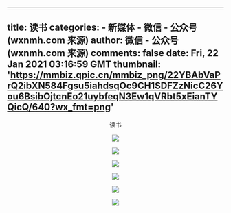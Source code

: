 
---
title: 读书
categories: 
    - 新媒体
    - 微信 - 公众号 (wxnmh.com 来源)
author: 微信 - 公众号 (wxnmh.com 来源)
comments: false
date: Fri, 22 Jan 2021 03:16:59 GMT
thumbnail: 'https://mmbiz.qpic.cn/mmbiz_png/22YBAbVaPrQ2ibXN584Fgsu5iahdsqOc9CH1SDFZzNicC26You6BsibOjtcnEo21uybfeqN3Ew1qVRbt5xEianTYQicQ/640?wx_fmt=png'
---

<div>   
<div style="max-width: 800px;margin: 0 auto;text-align: center;">
<p>读书</p><p><img class="rich_pages" data-ratio="1.25" data-s="300,640" src="https://mmbiz.qpic.cn/mmbiz_png/22YBAbVaPrQ2ibXN584Fgsu5iahdsqOc9CH1SDFZzNicC26You6BsibOjtcnEo21uybfeqN3Ew1qVRbt5xEianTYQicQ/640?wx_fmt=png" data-type="png" data-w="1080" style referrerpolicy="no-referrer"></p><p><img class="rich_pages" data-ratio="1.25" data-s="300,640" src="https://mmbiz.qpic.cn/mmbiz_png/22YBAbVaPrQ2ibXN584Fgsu5iahdsqOc9COdicibSYQeCUicwNDbNxNBhX0rbYMWKfbIhoSW0QCicybV540F73oQcHbw/640?wx_fmt=png" data-type="png" data-w="1080" style referrerpolicy="no-referrer"></p><p><img class="rich_pages" data-ratio="1.25" data-s="300,640" src="https://mmbiz.qpic.cn/mmbiz_png/22YBAbVaPrQ2ibXN584Fgsu5iahdsqOc9CDQ3E7pVkEeATcHyBuYHuedyGcu2xpQ4mYwHTDeZV6IpEP5TuwcT5rQ/640?wx_fmt=png" data-type="png" data-w="1080" style referrerpolicy="no-referrer"></p><p><img class="rich_pages" data-ratio="1.25" data-s="300,640" src="https://mmbiz.qpic.cn/mmbiz_png/22YBAbVaPrQ2ibXN584Fgsu5iahdsqOc9Ct1K63xdPN4m16yPHdZPKQOOw7WIMAItQaNibxhmIb333du9o6Phq2gA/640?wx_fmt=png" data-type="png" data-w="1080" style referrerpolicy="no-referrer"></p><p><img class="rich_pages" data-ratio="1.25" data-s="300,640" src="https://mmbiz.qpic.cn/mmbiz_png/22YBAbVaPrQ2ibXN584Fgsu5iahdsqOc9CcmSib4CKgYhodZN46GialiaNdKmKPwpDOukNokqUJp2Fpo13WialBAJu5w/640?wx_fmt=png" data-type="png" data-w="1080" style referrerpolicy="no-referrer"></p><p><img class="rich_pages" data-ratio="1.25" data-s="300,640" src="https://mmbiz.qpic.cn/mmbiz_png/22YBAbVaPrQ2ibXN584Fgsu5iahdsqOc9Csx9Mn9jz29TKNXAtChhA5icezsB6P102vgQEqGhCbsOMXehIHXJ5QwQ/640?wx_fmt=png" data-type="png" data-w="1080" style referrerpolicy="no-referrer"></p>
</div>  
</div>
            